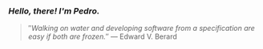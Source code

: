 ### *Hello, there! I'm Pedro.*
> ″*Walking on water and developing software from a specification are easy if both are frozen.*″
 — Edward V. Berard
